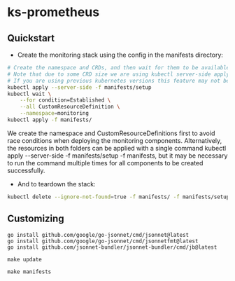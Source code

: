 # ks-prometheus


## Quickstart

* Create the monitoring stack using the config in the manifests directory:

```sh
# Create the namespace and CRDs, and then wait for them to be available before creating the remaining resources
# Note that due to some CRD size we are using kubectl server-side apply feature which is generally available since kubernetes 1.22.
# If you are using previous kubernetes versions this feature may not be available and you would need to use kubectl create instead.
kubectl apply --server-side -f manifests/setup
kubectl wait \
	--for condition=Established \
	--all CustomResourceDefinition \
	--namespace=monitoring
kubectl apply -f manifests/
```

We create the namespace and CustomResourceDefinitions first to avoid race conditions when deploying the monitoring components. Alternatively, the resources in both folders can be applied with a single command kubectl apply --server-side -f manifests/setup -f manifests, but it may be necessary to run the command multiple times for all components to be created successfully.

* And to teardown the stack:
```sh
kubectl delete --ignore-not-found=true -f manifests/ -f manifests/setup
```
## Customizing

```
go install github.com/google/go-jsonnet/cmd/jsonnet@latest
go install github.com/google/go-jsonnet/cmd/jsonnetfmt@latest
go install github.com/jsonnet-bundler/jsonnet-bundler/cmd/jb@latest
```

```
make update
```

```
make manifests
```